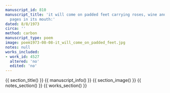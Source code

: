 ```yaml
---
manuscript_id: 810
manuscript_title: 'it will come on padded feet carrying roses, wine and the yellow
  pages in its mouth:'
dated: 8/8/1973
circa: ''
method: carbon
manuscript_type: poem
image: poem1973-08-08-it_will_come_on_padded_feet.jpg
notes: null
works_included:
- work_id: 4527
  altered: 'no'
  edited: 'no'
---
```


{{ section_title() }}
{{ manuscript_info() }}
{{ section_image() }}
{{ notes_section() }}
{{ works_section() }}
